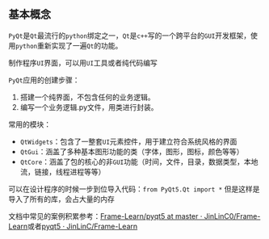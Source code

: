 ## 基本概念

`PyQt`是`Qt`最流行的`python`绑定之一，`Qt`是`c++`写的一个跨平台的`GUI`开发框架，使用`python`重新实现了一遍`Qt`的功能。

制作程序`UI`界面，可以用`UI`工具或者纯代码编写

`PyQt`应用的创建步骤：

1. 搭建一个纯界面，不包含任何的业务逻辑。
2. 编写一个业务逻辑.py文件，用类进行封装。

常用的模块：

- `QtWidgets`：包含了一整套`UI`元素控件，用于建立符合系统风格的界面
- `QtGui`：涵盖了多种基本图形功能的类（字体，图形，图标，颜色等等）
- `QtCore`：涵盖了包的核心的非`GUI`功能（时间，文件，目录，数据类型，本地流，链接，线程进程等等）

可以在设计程序的时候一步到位导入代码：`from PyQt5.Qt import *`   但是这样是导入了所有的库，会占大量的内存

文档中常见的案例积累参考：[Frame-Learn/pyqt5 at master · JinLinC0/Frame-Learn](https://github.com/JinLinC0/Frame-Learn/tree/master/pyqt5)或者[pyqt5 · JinLinC/Frame-Learn](https://gitee.com/JinLinC/frame-learn/tree/master/pyqt5)